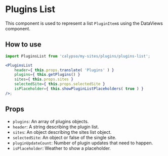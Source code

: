 # Plugins List

This component is used to represent a list `PluginItem`s using the DataViews component.

## How to use

```jsx
import PluginsList from 'calypso/my-sites/plugins/plugins-list';

<PluginsList
	header={ this.props.translate( 'Plugins' ) }
	plugins={ this.getPlugins() }
	sites={ this.props.sites }
	selectedSite={ this.props.selectedSite }
	isPlaceholder={ this.showPluginListPlaceholders( true ) }
/>;
```

## Props

- `plugins`: An array of plugins objects.
- `header`: A string describing the plugin list.
- `sites`: An object describing the sites list object.
- `selectedSite`: An object or false of the single site.
- `pluginUpdateCount`: Number of plugin updates that need to happen.
- `isPlaceholder`: Weather to show a placeholder.

